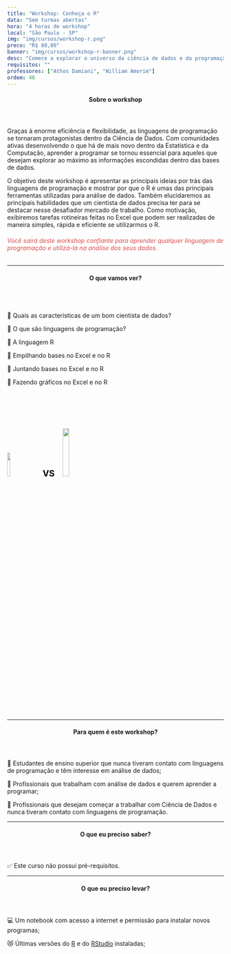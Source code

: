 ```yaml
---
title: "Workshop: Conheça o R"
data: "Sem turmas abertas"
hora: "4 horas de workshop"
local: "São Paulo - SP"
img: "img/cursos/workshop-r.png"
preco: "R$ 80,00"
banner: "img/cursos/workshop-r-banner.png"
desc: "Comece a explorar o universo da ciência de dados e da programação a partir do R."
requisitos: ""
professores: ["Athos Damiani", "William Amorim"]
ordem: 40
---
```


<header class="section-header">
  <h4>Sobre o workshop</h4>
</header>

Graças à enorme eficiência e flexibilidade, as linguagens de programação se tornaram protagonistas dentro da Ciência de Dados. Com comunidades ativas desenvolvendo o que há de mais novo dentro da Estatística e da Computação, aprender a programar se tornou essencial para aqueles que desejam explorar ao máximo as informações escondidas dentro das bases de dados.

O objetivo deste workshop é apresentar as principais ideias por trás das linguagens de programação e mostrar por que o R é umas das principais ferramentas utilizadas para análise de dados. Também elucidaremos as principais habilidades que um cientista de dados precisa ter para se destacar nesse desafiador mercado de trabalho. Como motivação, exibiremos tarefas rotineiras feitas no Excel que podem ser realizadas de maneira simples, rápida e eficiente se utilizarmos o R.

<h6 style = "color: #da4d4d">Você sairá deste workshop confiante para aprender qualquer linguagem de programação e utilizá-la na análise dos seus dados.</h6>

<hr>

<header class="section-header">
  <h4>O que vamos ver?</h4>
</header>

<div class="row">
<div class="column">
<p>&#128204; Quais as características de um bom cientista de dados?</p>
<p>&#128204; O que são linguagens de programação?</p>
<p>&#128204; A linguagem R</p>
<p>&#128204; Empilhando bases no Excel e no R</p>
<p>&#128204; Juntando bases no Excel e no R</p>
<p>&#128204; Fazendo gráficos no Excel e no R</p>
</div>
<div class="column">
<br>
<br>
<br>
<br>
<br>
<img src = "/img/cursos/excel.png" width = "12%">
<span style = "font-weight: bold; font-size: 20px; color: black; padding-left: 18px; padding-right: 15px;">VS</span>
<img src = "/img/cursos/r-logo.jpg" width = "17%">
</div>
</div> 

<hr>

<header class="section-header">
  <h4>Para quem é este workshop?</h4>
</header>

&#128587; Estudantes de ensino superior que nunca tiveram contato com linguagens de programação e têm interesse em análise de dados;

&#128587; Profissionais que trabalham com análise de dados e querem aprender a programar;

&#128587; Profissionais que desejam começar a trabalhar com Ciência de Dados e nunca tiveram contato com linguagens de programação.

<hr>

<header class="section-header">
  <h4>O que eu preciso saber?</h4>
</header>

&#9989; Este curso não possui pré-requisitos.

<hr>

<header class="section-header">
  <h4>O que eu preciso levar?</h4>
</header>

&#128187; Um notebook com acesso a internet e permissão para instalar novos programas;

&#128571; Últimas versões do [R](https://cran.r-project.org/) e do [RStudio](https://www.rstudio.com/products/rstudio/download/) instaladas;
